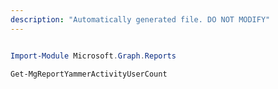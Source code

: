 ```yaml
---
description: "Automatically generated file. DO NOT MODIFY"
---
```


```powershell

Import-Module Microsoft.Graph.Reports

Get-MgReportYammerActivityUserCount

```